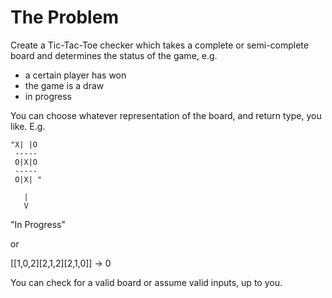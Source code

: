 # The Problem

Create a Tic-Tac-Toe checker which takes a complete or semi-complete board and determines the status of the game, e.g. 
* a certain player has won
* the game is a draw
* in progress

You can choose whatever representation of the board, and return type, you like.  E.g.

    "X| |O
     -----
     O|X|O
     -----
     O|X| "
     
       |
       V
 "In Progress"
 
or

 [[1,0,2][2,1,2][2,1,0]] -> 0
 
You can check for a valid board or assume valid inputs, up to you.

